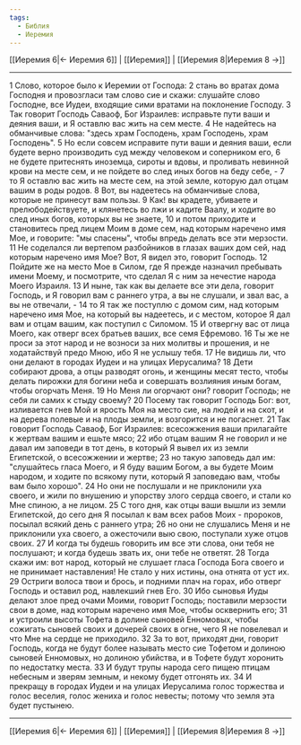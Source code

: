 ```yaml
---
tags:
  - Библия
  - Иеремия
---
```

[[Иеремия 6|← Иеремия 6]] | [[Иеремия]] | [[Иеремия 8|Иеремия 8 →]]

---
1 Слово, которое было к Иеремии от Господа:
2 стань во вратах дома Господня и провозгласи там слово сие и скажи: слушайте слово Господне, все Иудеи, входящие сими вратами на поклонение Господу.
3 Так говорит Господь Саваоф, Бог Израилев: исправьте пути ваши и деяния ваши, и Я оставлю вас жить на сем месте.
4 Не надейтесь на обманчивые слова: "здесь храм Господень, храм Господень, храм Господень".
5 Но если совсем исправите пути ваши и деяния ваши, если будете верно производить суд между человеком и соперником его,
6 не будете притеснять иноземца, сироты и вдовы, и проливать невинной крови на месте сем, и не пойдете во след иных богов на беду себе, -
7 то Я оставлю вас жить на месте сем, на этой земле, которую дал отцам вашим в роды родов.
8 Вот, вы надеетесь на обманчивые слова, которые не принесут вам пользы.
9 Как! вы крадете, убиваете и прелюбодействуете, и клянетесь во лжи и кадите Ваалу, и ходите во след иных богов, которых вы не знаете,
10 и потом приходите и становитесь пред лицем Моим в доме сем, над которым наречено имя Мое, и говорите: "мы спасены", чтобы впредь делать все эти мерзости.
11 Не соделался ли вертепом разбойников в глазах ваших дом сей, над которым наречено имя Мое? Вот, Я видел это, говорит Господь.
12 Пойдите же на место Мое в Силом, где Я прежде назначил пребывать имени Моему, и посмотрите, что сделал Я с ним за нечестие народа Моего Израиля.
13 И ныне, так как вы делаете все эти дела, говорит Господь, и Я говорил вам с раннего утра, а вы не слушали, и звал вас, а вы не отвечали, -
14 то Я так же поступлю с домом сим, над которым наречено имя Мое, на который вы надеетесь, и с местом, которое Я дал вам и отцам вашим, как поступил с Силомом.
15 И отвергну вас от лица Моего, как отверг всех братьев ваших, все семя Ефремово.
16 Ты же не проси за этот народ и не возноси за них молитвы и прошения, и не ходатайствуй предо Мною, ибо Я не услышу тебя.
17 Не видишь ли, что они делают в городах Иудеи и на улицах Иерусалима?
18 Дети собирают дрова, а отцы разводят огонь, и женщины месят тесто, чтобы делать пирожки для богини неба и совершать возлияния иным богам, чтобы огорчать Меня.
19 Но Меня ли огорчают они? говорит Господь; не себя ли самих к стыду своему?
20 Посему так говорит Господь Бог: вот, изливается гнев Мой и ярость Моя на место сие, на людей и на скот, и на дерева полевые и на плоды земли, и возгорится и не погаснет.
21 Так говорит Господь Саваоф, Бог Израилев: всесожжения ваши прилагайте к жертвам вашим и ешьте мясо;
22 ибо отцам вашим Я не говорил и не давал им заповеди в тот день, в который Я вывел их из земли Египетской, о всесожжении и жертве;
23 но такую заповедь дал им: "слушайтесь гласа Моего, и Я буду вашим Богом, а вы будете Моим народом, и ходите по всякому пути, который Я заповедаю вам, чтобы вам было хорошо".
24 Но они не послушали и не приклонили уха своего, и жили по внушению и упорству злого сердца своего, и стали ко Мне спиною, а не лицом.
25 С того дня, как отцы ваши вышли из земли Египетской, до сего дня Я посылал к вам всех рабов Моих - пророков, посылал всякий день с раннего утра;
26 но они не слушались Меня и не приклонили уха своего, а ожесточили выю свою, поступали хуже отцов своих.
27 И когда ты будешь говорить им все эти слова, они тебя не послушают; и когда будешь звать их, они тебе не ответят.
28 Тогда скажи им: вот народ, который не слушает гласа Господа Бога своего и не принимает наставления! Не стало у них истины, она отнята от уст их.
29 Остриги волоса твои и брось, и подними плач на горах, ибо отверг Господь и оставил род, навлекший гнев Его.
30 Ибо сыновья Иуды делают злое пред очами Моими, говорит Господь; поставили мерзости свои в доме, над которым наречено имя Мое, чтобы осквернить его;
31 и устроили высоты Тофета в долине сыновей Енномовых, чтобы сожигать сыновей своих и дочерей своих в огне, чего Я не повелевал и что Мне на сердце не приходило.
32 За то вот, приходят дни, говорит Господь, когда не будут более называть место сие Тофетом и долиною сыновей Енномовых, но долиною убийства, и в Тофете будут хоронить по недостатку места.
33 И будут трупы народа сего пищею птицам небесным и зверям земным, и некому будет отгонять их.
34 И прекращу в городах Иудеи и на улицах Иерусалима голос торжества и голос веселия, голос жениха и голос невесты; потому что земля эта будет пустынею.

---
[[Иеремия 6|← Иеремия 6]] | [[Иеремия]] | [[Иеремия 8|Иеремия 8 →]]